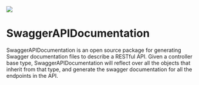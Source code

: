 <a href="http://buildserver.spawtz.com:8000/viewType.html?buildTypeId=SwaggerApiDocumentation&guest=1">
<img src="http://buildserver.spawtz.com:8000/app/rest/builds/buildType:(id:SwaggerApiDocumentation)/statusIcon"/>
</a>

SwaggerAPIDocumentation
=======================

SwaggerAPIDocumentation is an open source package for generating Swagger documentation files to describe a RESTful API.  Given a controller base type, SwaggerAPIDocumentation will reflect over all the objects that inherit from that type, and generate the swagger documentation for all the endpoints in the API.
